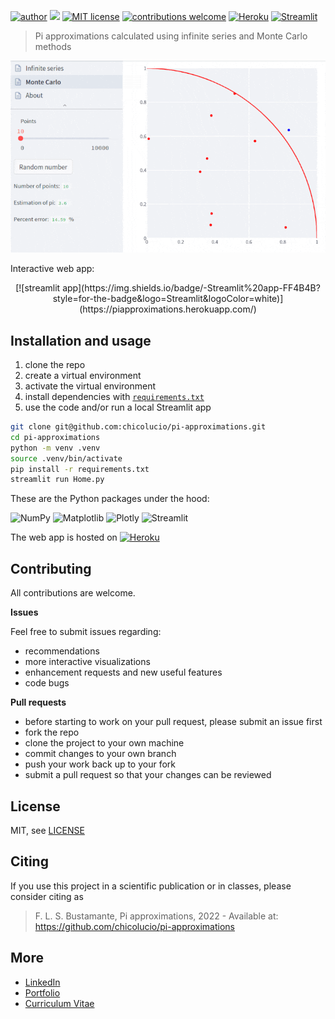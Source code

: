 [![author](https://img.shields.io/badge/Author-Francisco&nbsp;Bustamante-red.svg)](https://www.linkedin.com/in/flsbustamante/)
[![](https://img.shields.io/badge/Python-3.8+-blue.svg)](https://www.python.org/)
[![MIT license](https://img.shields.io/badge/License-MIT-yellow.svg)](LICENSE)
[![contributions welcome](https://img.shields.io/badge/Contributions-Welcome-brightgreen.svg?style=flat)](https://github.com/chicolucio/pi-approximations/issues)
[![Heroku](https://img.shields.io/badge/Heroku-430098.svg?style=plastic&logo=Heroku&logoColor=white)](https://piapproximations.herokuapp.com/)
[![Streamlit](https://img.shields.io/badge/Streamlit-FF4B4B.svg?style=plastic&logo=streamlit&logoColor=white)](https://piapproximations.herokuapp.com/)

> Pi approximations calculated using infinite series and Monte Carlo methods

<p align="center">
<img src="https://github.com/chicolucio/pi-approximations/blob/master/pi_small.gif?raw=true" alt="banner">
</p>

Interactive web app:

<p align="center">
[![streamlit app](https://img.shields.io/badge/-Streamlit%20app-FF4B4B?style=for-the-badge&logo=Streamlit&logoColor=white)](https://piapproximations.herokuapp.com/)
</p>

## Installation and usage

1. clone the repo
2. create a virtual environment
3. activate the virtual environment
4. install dependencies with [`requirements.txt`](requirements.txt)
5. use the code and/or run a local Streamlit app

```bash
git clone git@github.com:chicolucio/pi-approximations.git
cd pi-approximations
python -m venv .venv
source .venv/bin/activate
pip install -r requirements.txt
streamlit run Home.py
```

These are the Python packages under the hood:

![NumPy](https://img.shields.io/badge/NumPy-%23013243.svg?style=plastic&logo=numpy&logoColor=white)
![Matplotlib](https://img.shields.io/badge/Matplotlib-3670A0.svg?style=plastic&logo=&logoColor=white)
![Plotly](https://img.shields.io/badge/Plotly-%233F4F75.svg?style=plastic&logo=plotly&logoColor=white)
![Streamlit](https://img.shields.io/badge/Streamlit-FF4B4B.svg?style=plastic&logo=streamlit&logoColor=white)

The web app is hosted on [![Heroku](https://img.shields.io/badge/Heroku-430098.svg?style=plastic&logo=Heroku&logoColor=white)](https://piapproximations.herokuapp.com/)

## Contributing

All contributions are welcome.

**Issues**

Feel free to submit issues regarding:

- recommendations
- more interactive visualizations
- enhancement requests and new useful features
- code bugs

**Pull requests**

- before starting to work on your pull request, please submit an issue first
- fork the repo
- clone the project to your own machine
- commit changes to your own branch
- push your work back up to your fork
- submit a pull request so that your changes can be reviewed

## License

MIT, see [LICENSE](LICENSE)

## Citing

If you use this project in a scientific publication or in classes, please consider citing as

> F. L. S. Bustamante, Pi approximations, 2022 - Available at: https://github.com/chicolucio/pi-approximations

## More

- [LinkedIn](https://www.linkedin.com/in/flsbustamante/)
- [Portfolio](https://franciscobustamante.com.br/portfolio)
- [Curriculum Vitae](https://franciscobustamante.com.br/about/)
